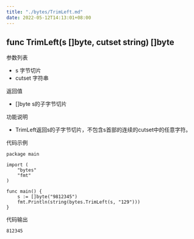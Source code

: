 ```yaml
---
title: "./bytes/TrimLeft.md"
date: 2022-05-12T14:13:01+08:00
---
```

## func TrimLeft(s []byte, cutset string) []byte

参数列表

- s 字节切片
- cutset 字符串

返回值

- []byte s的子字节切片

功能说明

- TrimLeft返回s的子字节切片，不包含s首部的连续的cutset中的任意字符。

代码示例

	package main

	import (
		"bytes"
		"fmt"
	)

	func main() {
		s := []byte("9812345")
		fmt.Println(string(bytes.TrimLeft(s, "129")))
	}

代码输出

	812345
